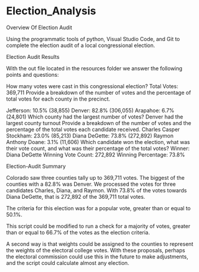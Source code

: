 # Election_Analysis
Overview Of Election Audit

Using the programmatic tools of python, Visual Studio Code, and Git to complete the election audit of a local congressional election.

Election Audit Results

With the out file located in the resources folder we answer the following points and questions:

How many votes were cast in this congressional election?
Total Votes: 369,711
Provide a breakdown of the number of votes and the percentage of total votes for each county in the precinct.

Jefferson: 10.5% (38,855)
Denver: 82.8% (306,055)
Arapahoe: 6.7% (24,801)
Which county had the largest number of votes?
Denver had the largest county turnout
Provide a breakdown of the number of votes and the percentage of the total votes each candidate received.
Charles Casper Stockham: 23.0% (85,213)
Diana DeGette: 73.8% (272,892)
Raymon Anthony Doane: 3.1% (11,606)
Which candidate won the election, what was their vote count, and what was their percentage of the total votes?
Winner: Diana DeGette
Winning Vote Count: 272,892
Winning Percentage: 73.8%


Election-Audit Summary

Colorado saw three counties tally up to 369,711 votes. The biggest of the counties with a 82.8% was Denver. We processed the votes for three candidates Charles, Diana, and Raymon. With 73.8% of the votes towards Diana DeGette, that is 272,892 of the 369,711 total votes.

The criteria for this election was for a popular vote, greater than or equal to 50.1%.

This script could be modified to run a check for a majority of votes, greater than or equal to 66.7% of the votes as the election criteria.

A second way is that weights could be assigned to the counties to represent the weights of the electoral college votes. With these proposals, perhaps the electoral commission could use this in the future to make adjustments, and the script could calculate almost any election.
